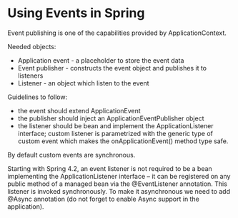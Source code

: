 # Using Events in Spring

Event publishing is one of the capabilities provided by ApplicationContext. 

Needed objects:
- Application event - a placeholder to store the event data
- Event publisher -  constructs the event object and publishes it to listeners
- Listener - an object which listen to the event
 
Guidelines to follow:
 
- the event should extend ApplicationEvent
- the publisher should inject an ApplicationEventPublisher object
- the listener should be bean and implement the ApplicationListener interface;  custom listener is parametrized with the generic type of custom event which makes the onApplicationEvent() method type safe. 
 
By default custom events are synchronous.


Starting with Spring 4.2, an event listener is not required to be a bean implementing the ApplicationListener interface – it can be registered on any public method of a managed bean via the @EventListener annotation.
This listener is invoked synchronously. To make it asynchronous we need to add @Async annotation (do not forget to enable Async support in the application).
